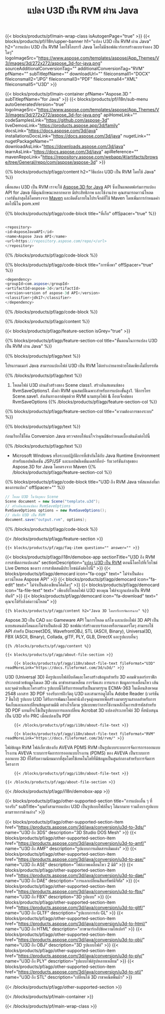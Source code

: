 ﻿---
title: แปลง U3D เป็น RVM ผ่าน Java 
weight: 2010
url: /th/java/conversion/u3d-to-rvm/ 
description: ตัวอย่างโค้ดการแปลง Java สำหรับรูปแบบ U3D เป็นไฟล์ RVM ใช้โค้ดตัวอย่างนี้เพื่อแปลง U3D เป็น RVM ภายในแอปพลิเคชันบนเว็บหรือเดสก์ท็อป Java
---
{{< blocks/products/pf/main-wrap-class isAutogenPage="true" >}}
{{< blocks/products/pf/i18n/upper-banner h1="แปลง U3D เป็น RVM ผ่าน Java" h2="การแปลง U3D เป็น RVM โดยใช้ไลบรารี Java โดยไม่มีซอฟต์แวร์การสร้างแบบจำลอง 3D ใดๆ" logoImageSrc="https://www.aspose.com/templates/aspose/App_Themes/V3/images/3d/272x272/aspose_3d-for-java.png" sourceAdditionalConversionTag="" additionalConversionTag="RVM" pfName="" subTitlepfName="" downloadUrl="" fileiconsmall1="DOCX" fileiconsmall2="JPG" fileiconsmall3="PDF" fileiconsmall4="XML" fileiconsmall5="U3D" >}}

{{< blocks/products/pf/main-container pfName="Aspose.3D " subTitlepfName="for Java" >}}
{{< blocks/products/pf/i18n/sub-menu autoGeneratedVersion="true" logoImageSrc="https://www.aspose.com/templates/aspose/App_Themes/V3/images/3d/272x272/aspose_3d-for-java.png" apiHomeLink="" codeSamplesLink="https://github.com/aspose-3d" liveDemosLink="https://products.aspose.app/3d/family" docsLink="https://docs.aspose.com/3d/java" installationsDocsLink="https://docs.aspose.com/3d/java" nugetLink="" nugetPackageName="" downloadAsLink="https://downloads.aspose.com/3d/java" learnAsLink="https://docs.aspose.com/3d/java" apiReference="" mavenRepoLink="https://repository.aspose.com/webapp/#/artifacts/browse/tree/General/repo/com/aspose/aspose-3d" >}}

{{% blocks/products/pf/agp/content h2="วิธีแปลง U3D เป็น RVM โดยใช้ Java" %}}

 เพื่อแสดง U3D เป็น RVM เราจะใช้
 [Aspose.3D for Java](https://products.aspose.com/3d/java) 
 API ซึ่งเป็นแพลตฟอร์มการแปลง API for Java ที่มีคุณลักษณะหลากหลาย มีประสิทธิภาพ และใช้งานง่าย คุณสามารถดาวน์โหลดเวอร์ชันล่าสุดได้โดยตรงจาก
 [Maven](https://repository.aspose.com/webapp/#/artifacts/browse/tree/General/repo/com/aspose/aspose-3d) 
 และติดตั้งภายในโปรเจ็กต์ที่ใช้ Maven โดยเพิ่มการกำหนดค่าต่อไปนี้ใน pom.xml

{{% blocks/products/pf/agp/code-block title="ที่เก็บ" offSpacer="true" %}}

```cs

<repository>
<id>AsposeJavaAPI</id>
<name>Aspose Java API</name>
<url>https://repository.aspose.com/repo/</url>
</repository>


```

{{% /blocks/products/pf/agp/code-block %}}

{{% blocks/products/pf/agp/code-block title="การพึ่งพา" offSpacer="true" %}}

```cs
<dependency>
<groupId>com.aspose</groupId>
<artifactId>aspose-3d</artifactId>
<version>version of aspose-3d API</version>
<classifier>jdk17</classifier>
</dependency>


```

{{% /blocks/products/pf/agp/code-block %}}

{{% /blocks/products/pf/agp/content %}}

{{< blocks/products/pf/agp/feature-section isGrey="true" >}}

{{% blocks/products/pf/agp/feature-section-col title="ขั้นตอนในการแปลง U3D เป็น RVM ผ่าน Java" %}}

{{% blocks/products/pf/agp/text %}}

 โปรแกรมเมอร์ Java สามารถแปลงไฟล์ U3D เป็น RVM ได้อย่างง่ายดายด้วยโค้ดเพียงไม่กี่บรรทัด

{{% /blocks/products/pf/agp/text %}}

1. โหลดไฟล์ U3D ผ่านตัวสร้างของ Scene class1. สร้างอินสแตนซ์ของ RvmSaveOptions1. ตั้งค่า RVM คุณสมบัติเฉพาะสำหรับการแปลงขั้นสูง1. วิธีการโทร Scene.save1. ส่งเส้นทางเอาต์พุตด้วย RVM นามสกุลไฟล์ & อ็อบเจ็กต์ของ RvmSaveOptions
{{% /blocks/products/pf/agp/feature-section-col %}}

{{% blocks/products/pf/agp/feature-section-col title="ความต้องการของระบบ" %}}

{{% blocks/products/pf/agp/text %}}

 ก่อนเรียกใช้โค้ด Conversion Java ตรวจสอบให้แน่ใจว่าคุณมีข้อกำหนดเบื้องต้นดังต่อไปนี้

{{% /blocks/products/pf/agp/text %}}

- Microsoft Windows หรือระบบปฏิบัติการที่เข้ากันได้กับ Java Runtime Environment สำหรับแอปพลิเคชัน JSP/JSF และแอปพลิเคชันเดสก์ท็อป- รับเวอร์ชันล่าสุดของ Aspose.3D for Java โดยตรงจาก Maven
{{% /blocks/products/pf/agp/feature-section-col %}}

{{% blocks/products/pf/agp/code-block title="U3D ถึง RVM Java รหัสแหล่งที่มาของการแปลง" offSpacer="" %}}

```cs
// โหลด U3D ในวัตถุของ Scene 
Scene document = new Scene("template.u3d");
// สร้างอินสแตนซ์ของ RvmSaveOptions 
RvmSaveOptions options = new RvmSaveOptions();
// บันทึก U3D เป็น RVM 
document.save("output.rvm", options);   


```

{{% /blocks/products/pf/agp/code-block %}}

{{< /blocks/products/pf/agp/feature-section >}}

    {{< blocks/products/pf/agp/faq-item question="" answer="" >}}
 

<!-- aboutfile Starts -->

{{< blocks/products/pf/agp/i18n/demobox-app sectionTitle="U3D ถึง RVM การสาธิตการแปลงสด" sectionDescription="[แปลง U3D เป็น RVM](https://products.aspose.app/3d/conversion/u3d-to-rvm) ตอนนี้โดยไปที่เว็บไซต์ Live Demos ของเรา การสาธิตสดมีประโยชน์ดังต่อไปนี้" >}}
        {{< blocks/products/pf/agp/democard icon="fa-cogs" text=" ไม่จำเป็นต้องดาวน์โหลด Aspose API" >}}
        {{< blocks/products/pf/agp/democard icon="fa-edit" text=" ไม่จำเป็นต้องเขียนโค้ดใดๆ" >}}
        {{< blocks/products/pf/agp/democard icon="fa-file-text" text=" เพียงอัปโหลดไฟล์ U3D ของคุณ ไฟล์จะถูกแปลงเป็น RVM ทันที" >}}
        {{< blocks/products/pf/agp/democard icon="fa-download" text=" คุณจะได้รับลิงค์ดาวน์โหลด" >}}

    {{% blocks/products/pf/agp/content h2="Java 3D ไลบรารีการจัดการฉาก" %}}

 Aspose.3D เป็น CAD และ Gameware API ในการโหลด แก้ไข และแปลงไฟล์ 3D API เป็นแบบสแตนด์อโลนและไม่จำเป็นต้องมี 3D ซอฟต์แวร์สร้างแบบจำลองหรือเรนเดอร์ใดๆ สามารถใช้ API สำหรับ Discreet3DS, WavefrontOBJ, STL (ASCII, Binary), Universal3D, FBX (ASCII, Binary), Collada, glTF, PLY, GLB, DirectX และรูปแบบอื่นๆ 



    {{% /blocks/products/pf/agp/content %}}

    {{< blocks/products/pf/agp/about-file-section >}}

        {{< blocks/products/pf/agp/i18n/about-file-text fileFormat="U3D" readMoreLink="https://docs.fileformat.com/3d/u3d/" >}}

U3D (Universal 3D) คือรูปแบบไฟล์บีบอัดและโครงสร้างข้อมูลสำหรับ 3D คอมพิวเตอร์กราฟิก ประกอบด้วยข้อมูลโมเดล 3D เช่น ตาข่ายสามเหลี่ยม การจัดแสง การแรเงา ข้อมูลการเคลื่อนไหว เส้นและจุดด้วยสีและโครงสร้าง รูปแบบนี้ได้รับการยอมรับเป็นมาตรฐาน ECMA-363 ในเดือนสิงหาคม 2548 เอกสาร 3D PDF รองรับการฝังวัตถุ U3D และสามารถดูได้ใน Adobe Reader (เวอร์ชัน 7 ขึ้นไป) รูปแบบ U3D ได้รับการพัฒนาโดยคำนึงถึงจุดมุ่งหมายเพื่อสร้างมาตรฐานสากลสำหรับการจัดเก็บและแลกเปลี่ยนข้อมูลสามมิติ อย่างไรก็ตาม รูปแบบพบว่าการใช้งานหลักในการเข้ารหัสสำหรับ 3D PDF แทนที่จะใช้เป็นรูปแบบการแลกเปลี่ยน Acrobat 3D แปลงประเภทไฟล์ 3D ที่สนับสนุนเป็น U3D หรือ PRC เมื่อแปลงเป็น PDF


        {{< /blocks/products/pf/agp/i18n/about-file-text >}}

        {{< blocks/products/pf/agp/i18n/about-file-text fileFormat="RVM" readMoreLink="https://docs.fileformat.com/3d/rvm/" >}}

ไฟล์ข้อมูล RVM ไฟล์เกี่ยวข้องกับ AVEVA PDMS RVM เป็นรูปแบบระบบการจัดการการออกแบบโรงงาน AVEVA ระบบการจัดการการออกแบบโรงงาน (PDMS) ของ AVEVA เป็นระบบการออกแบบ 3D ที่ได้รับความนิยมมากที่สุดโดยใช้เทคโนโลยีที่มีข้อมูลเป็นศูนย์กลางสำหรับการจัดการโครงการ


        {{< /blocks/products/pf/agp/i18n/about-file-text >}}

    {{< /blocks/products/pf/agp/about-file-section >}}

{{< /blocks/products/pf/agp/i18n/demobox-app >}}

<!-- aboutfile Ends -->

{{< blocks/products/pf/agp/other-supported-section title="การแปลงอื่น ๆ ที่รองรับ" subTitle="คุณยังสามารถแปลง U3D เป็นรูปแบบไฟล์อื่นๆ ได้มากมาย รวมถึงบางรูปแบบตามรายการด้านล่าง" >}}

{{< blocks/products/pf/agp/other-supported-section-item href="https://products.aspose.com/3d/java/conversion/u3d-to-3ds/" name="U3D ถึง 3DS" description="3D Studio DOS Mesh" >}}
{{< blocks/products/pf/agp/other-supported-section-item href="https://products.aspose.com/3d/java/conversion/u3d-to-amf/" name="U3D ถึง AMF" description="รูปแบบการผลิตสารเติมแต่ง" >}}
{{< blocks/products/pf/agp/other-supported-section-item href="https://products.aspose.com/3d/java/conversion/u3d-to-ase/" name="U3D ถึง ASE" description="ไฟล์ภาพเคลื่อนไหว 2 มิติ" >}}
{{< blocks/products/pf/agp/other-supported-section-item href="https://products.aspose.com/3d/java/conversion/u3d-to-dae/" name="U3D ถึง DAE" description="การแลกเปลี่ยนสินทรัพย์ดิจิทัล" >}}
{{< blocks/products/pf/agp/other-supported-section-item href="https://products.aspose.com/3d/java/conversion/u3d-to-fbx/" name="U3D ถึง FBX" description="3D รูปแบบ" >}}
{{< blocks/products/pf/agp/other-supported-section-item href="https://products.aspose.com/3d/java/conversion/u3d-to-gltf/" name="U3D ถึง GLTF" description="รูปแบบการส่ง GL" >}}
{{< blocks/products/pf/agp/other-supported-section-item href="https://products.aspose.com/3d/java/conversion/u3d-to-html/" name="U3D ถึง HTML" description="ภาษามาร์กอัปข้อความไฮเปอร์" >}}
{{< blocks/products/pf/agp/other-supported-section-item href="https://products.aspose.com/3d/java/conversion/u3d-to-obj/" name="U3D ถึง OBJ" description="3D รูปแบบไฟล์" >}}
{{< blocks/products/pf/agp/other-supported-section-item href="https://products.aspose.com/3d/java/conversion/u3d-to-ply/" name="U3D ถึง PLY" description="รูปแบบไฟล์รูปหลายเหลี่ยม" >}}
{{< blocks/products/pf/agp/other-supported-section-item href="https://products.aspose.com/3d/java/conversion/u3d-to-stl/" name="U3D ถึง STL" description="เปลี่ยนได้ 3D เรขาคณิตพื้นผิว" >}}

{{< /blocks/products/pf/agp/other-supported-section >}}

{{< /blocks/products/pf/main-container >}}
    
{{< /blocks/products/pf/main-wrap-class >}}
